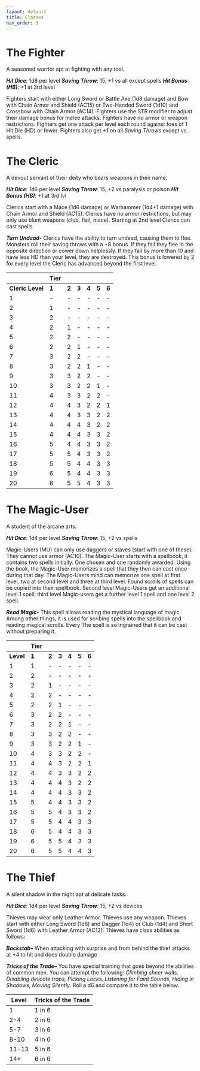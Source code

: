 ```yaml
---
layout: default
title: Classes
nav_order: 3
---
```

# The Fighter
A seasoned warrior apt at fighting with any tool.

**_Hit Dice_**: 1d8 per level
**_Saving Throw_**: 15, +1 vs all except spells
**_Hit Bonus (HB)_**: +1 at 3rd level

Fighters start with either Long Sword or Battle Axe (1d8 damage) and Bow with Chain Armor and Shield (AC15) or Two-Handed Sword (1d10) and Crossbow with Chain Armor (AC14).
Fighters use the STR modifier to adjust their damage bonus for melee attacks. Fighters have no armor or weapon restrictions. Fighters get one attack per level each round against foes of 1 Hit Die (HD) or fewer. Fighters also get +1 on all _Saving Throws_ except vs. spells.
# The Cleric
A devout servant of their deity who bears weapons in their name.

**_Hit Dice_**: 1d6 per level
**_Saving Throw_**: 15, +2 vs paralysis or poison
**_Hit Bonus (HB)_**: +1 at 3rd lvl

Clerics start with a Mace (1d6 damage) or Warhammer (1d4+1 damage) with Chain Armor and Shield (AC15).
Clerics have no armor restrictions, but may only use blunt weapons (club, flail, mace).
Starting at 2nd level Clerics can cast spells. 

**_Turn Undead-_** Clerics have the ability to turn undead, causing them to flee. Monsters roll their saving throws with a +8 bonus. If they fail they flee in the opposite direction or cower down helplessly. If they fail by more than 10 and have less HD than your level, they are destroyed. This bonus is lowered by 2 for every level the Cleric has advanced beyond the first level.

|           | **Tier** |       |       |       |       |       |
| --------- | -------- | ----- | ----- | ----- | ----- | ----- |
| **Cleric Level** | **1**    | **2** | **3** | **4** | **5** | **6** |
| 1         | -        | -     | -     | -     | -     | -     |
| 2         | 1        | -     | -     | -     | -     | -     |
| 3         | 2        | -     | -     | -     | -     | -     |
| 4         | 2        | 1     | -     | -     | -     | -     |
| 5         | 2        | 2     | -     | -     | -     | -     |
| 6         | 2        | 2     | 1     | -     | -     | -     |
| 7         | 3        | 2     | 2     | -     | -     | -     |
| 8         | 3        | 2     | 2     | 1     | -     | -     |
| 9         | 3        | 3     | 2     | 2     | -     | -     |
| 10        | 3        | 3     | 2     | 2     | 1     | -     |
| 11        | 4        | 3     | 3     | 2     | 2     | -     |
| 12        | 4        | 4     | 3     | 2     | 2     | 1     |
| 13        | 4        | 4     | 3     | 3     | 2     | 2     |
| 14        | 4        | 4     | 4     | 3     | 2     | 2     |
| 15        | 4        | 4     | 4     | 3     | 3     | 2     |
| 16        | 5        | 4     | 4     | 3     | 3     | 2     |
| 17        | 5        | 5     | 4     | 3     | 3     | 2     |
| 18        | 5        | 5     | 4     | 4     | 3     | 3     |
| 19        | 6        | 5     | 4     | 4     | 3     | 3     |
| 20        | 6        | 5     | 5     | 4     | 3     | 3     |


# The Magic-User
A student of the arcane arts.

**_Hit Dice_**: 1d4 per level
**_Saving Throw_**: 15, +2 vs spells

Magic-Users (MU) can only use daggers or staves (start with one of these). They cannot use armor (AC10). The Magic-User starts with a spellbook, it contains two spells initially. One chosen and one randomly awarded. Using the book, the Magic-User memorizes a spell that they then can cast once during that day. The Magic-Users mind can memorize one spell at first level, two at second level and three at third level. Found scrolls of spells can be copied into their spellbook. 
Second level Magic-Users get an additional level 1 spell; third level Magic-users get a further level 1 spell and one level 2 spell.

**_Read Magic-_** This spell allows reading the mystical language of magic. Among other things, it is used for scribing spells into the spellbook and reading magical scrolls. Every  The spell is so ingrained that it can be cast without preparing it.

|           | **Tier** |       |       |       |       |       |
| --------- | -------- | ----- | ----- | ----- | ----- | ----- |
| **Level** | **1**    | **2** | **3** | **4** | **5** | **6** |
| 1         | 1        | -     | -     | -     | -     | -     |
| 2         | 2        | -     | -     | -     | -     | -     |
| 3         | 2        | 1     | -     | -     | -     | -     |
| 4         | 2        | 2     | -     | -     | -     | -     |
| 5         | 2        | 2     | 1     | -     | -     | -     |
| 6         | 3        | 2     | 2     | -     | -     | -     |
| 7         | 3        | 2     | 2     | 1     | -     | -     |
| 8         | 3        | 3     | 2     | 2     | -     | -     |
| 9         | 3        | 3     | 2     | 2     | 1     | -     |
| 10        | 4        | 3     | 3     | 2     | 2     | -     |
| 11        | 4        | 4     | 3     | 2     | 2     | 1     |
| 12        | 4        | 4     | 3     | 3     | 2     | 2     |
| 13        | 4        | 4     | 4     | 3     | 2     | 2     |
| 14        | 4        | 4     | 4     | 3     | 3     | 2     |
| 15        | 5        | 4     | 4     | 3     | 3     | 2     |
| 16        | 5        | 5     | 4     | 3     | 3     | 2     |
| 17        | 5        | 5     | 4     | 4     | 3     | 3     |
| 18        | 6        | 5     | 4     | 4     | 3     | 3     |
| 19        | 6        | 5     | 5     | 4     | 3     | 3     |
| 20        | 6        | 5     | 5     | 4     | 4     | 3     |

# The Thief
A silent shadow in the night apt at delicate tasks.

**_Hit Dice_**: 1d4 per level
**_Saving Throw_**_:_ 15, +2 vs devices

Thieves may wear only Leather Armor. Thieves use any weapon.
Thieves start with either Long Sword (1d8) and Dagger (1d4) or Club (1d4) and Short Sword (1d6) with Leather Armor (AC12).
Thieves have class abilities as follows:

**_Backstab–_** When attacking with surprise and from behind the thief attacks at +4 to hit and does double damage

**_Tricks of the Trade–_** You have special training that goes beyond the abilities of common men. You can attempt the following: _Climbing sheer walls, Disabling delicate traps, Picking Locks, Listening for Faint Sounds, Hiding in Shadows, Moving Silently_. Roll a d6 and compare it to the table below.

| Level | Tricks of the Trade |
| ----- | ------------------- |
| 1     | 1 in 6              |
| 2-4   | 2 in 6              |
| 5-7   | 3 in 6              |
| 8-10  | 4 in 6              |
| 11-13 | 5 in 6              |
| 14+   | 6 in 6              |

